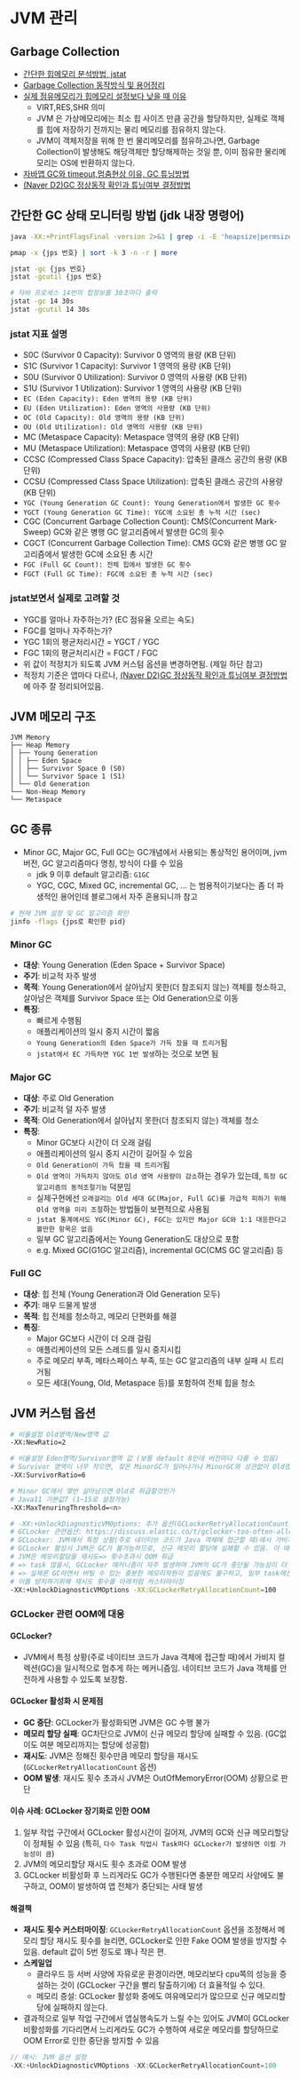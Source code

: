 # JVM 관리

## Garbage Collection

- [간단한 힙메모리 분석방법, jstat](https://steady-coding.tistory.com/591)
- [Garbage Collection 동작방식 및 용어정리](https://dongwooklee96.github.io/post/2021/04/04/gcgarbage-collector-%EC%A2%85%EB%A5%98-%EB%B0%8F-%EB%82%B4%EB%B6%80-%EC%9B%90%EB%A6%AC.html)
- [실제 점유메모리가 힙메모리 설정보다 낮을 때 이유](https://woooongs.tistory.com/85)
  - VIRT,RES,SHR 의미
  - JVM 은 가상메모리에는 최소 힙 사이즈 만큼 공간을 할당하지만, 실제로 객체를 힙에 저장하기 전까지는 물리 메모리를 점유하지 않는다.
  - JVM이 객체저장을 위해 한 번 물리메모리를 점유하고나면, Garbage Collection이 발생해도 해당객체만 할당해제하는 것일 뿐, 이미 점유한 물리메모리는 OS에 반환하지 않는다.
- [자바앱 GC와 timeout,멈춤현상 이유, GC 튜닝방법](https://donghyeon.dev/java/2020/03/31/%EC%9E%90%EB%B0%94%EC%9D%98-JVM-%EA%B5%AC%EC%A1%B0%EC%99%80-Garbage-Collection/)
- [(Naver D2)GC 정상동작 확인과 튜닝여부 결정방법](https://d2.naver.com/helloworld/37111)

## 간단한 GC 상태 모니터링 방법 (jdk 내장 명령어)

```sh
java -XX:+PrintFlagsFinal -version 2>&1 | grep -i -E 'heapsize|permsize|version'

pmap -x {jps 번호} | sort -k 3 -n -r | more

jstat -gc {jps 번호}
jstat -gcutil {jps 번호}

# 자바 프로세스 14번의 힙정보를 30초마다 출력
jstat -gc 14 30s
jstat -gcutil 14 30s
```

### jstat 지표 설명

- S0C (Survivor 0 Capacity): Survivor 0 영역의 용량 (KB 단위)
- S1C (Survivor 1 Capacity): Survivor 1 영역의 용량 (KB 단위)
- S0U (Survivor 0 Utilization): Survivor 0 영역의 사용량 (KB 단위)
- S1U (Survivor 1 Utilization): Survivor 1 영역의 사용량 (KB 단위)
- `EC (Eden Capacity): Eden 영역의 용량 (KB 단위)`
- `EU (Eden Utilization): Eden 영역의 사용량 (KB 단위)`
- `OC (Old Capacity): Old 영역의 용량 (KB 단위)`
- `OU (Old Utilization): Old 영역의 사용량 (KB 단위)`
- MC (Metaspace Capacity): Metaspace 영역의 용량 (KB 단위)
- MU (Metaspace Utilization): Metaspace 영역의 사용량 (KB 단위)
- CCSC (Compressed Class Space Capacity): 압축된 클래스 공간의 용량 (KB 단위)
- CCSU (Compressed Class Space Utilization): 압축된 클래스 공간의 사용량 (KB 단위)
- `YGC (Young Generation GC Count): Young Generation에서 발생한 GC 횟수`
- `YGCT (Young Generation GC Time): YGC에 소요된 총 누적 시간 (sec)`
- CGC (Concurrent Garbage Collection Count): CMS(Concurrent Mark-Sweep) GC와 같은 병행 GC 알고리즘에서 발생한 GC의 횟수
- CGCT (Concurrent Garbage Collection Time): CMS GC와 같은 병행 GC 알고리즘에서 발생한 GC에 소요된 총 시간
- `FGC (Full GC Count): 전체 힙에서 발생한 GC 횟수`
- `FGCT (Full GC Time): FGC에 소요된 총 누적 시간 (sec)`

### **jstat보면서 실제로 고려할 것**

- YGC를 얼마나 자주하는가? (EC 점유율 오르는 속도)
- FGC를 얼마나 자주하는가?
- YGC 1회의 평균처리시간 = YGCT / YGC
- FGC 1회의 평균처리시간 = FGCT / FGC
- 위 값이 적정치가 되도록 JVM 커스텀 옵션을 변경하면됨. (제일 하단 참고)
- 적정치 기준은 앱마다 다르나, [(Naver D2)GC 정상동작 확인과 튜닝여부 결정방법](https://d2.naver.com/helloworld/37111)에 아주 잘 정리되어있음.

## JVM 메모리 구조

```tree
JVM Memory
├── Heap Memory
│ ├── Young Generation
│ │ ├── Eden Space
│ │ ├── Survivor Space 0 (S0)
│ │ └── Survivor Space 1 (S1)
│ └── Old Generation
└── Non-Heap Memory
└── Metaspace
```

## GC 종류

- Minor GC, Major GC, Full GC는 GC개념에서 사용되는 통상적인 용어이며, jvm 버전, GC 알고리즘마다 명칭, 방식이 다를 수 있음
  - jdk 9 이후 default 알고리즘: `G1GC`
  - YGC, CGC, Mixed GC, incremental GC, ... 는 범용적이기보다는 좀 더 파생적인 용어인데 블로그에서 자주 혼용되니까 참고

```sh
# 현재 JVM 설정 및 GC 알고리즘 확인
jinfo -flags {jps로 확인한 pid}
```

### Minor GC

- **대상**: Young Generation (Eden Space + Survivor Space)
- **주기**: 비교적 자주 발생
- **목적**: Young Generation에서 살아남지 못한(더 참조되지 않는) 객체를 청소하고, 살아남은 객체를 Survivor Space 또는 Old Generation으로 이동
- **특징**:
  - 빠르게 수행됨
  - 애플리케이션의 일시 중지 시간이 짧음
  - `Young Generation의 Eden Space가 가득 찼을 때 트리거`됨
  - `jstat에서 EC 가득차면 YGC 1번 발생`하는 것으로 보면 됨

### Major GC

- **대상**: 주로 Old Generation
- **주기**: 비교적 덜 자주 발생
- **목적**: Old Generation에서 살아남지 못한(더 참조되지 않는) 객체를 청소
- **특징**:
  - Minor GC보다 시간이 더 오래 걸림
  - 애플리케이션의 일시 중지 시간이 길어질 수 있음
  - `Old Generation이 가득 찼을 때 트리거`됨
  - `Old 영역이 가득차지 않아도 Old 영역 사용량이 감소`하는 경우가 있는데, `특정 GC알고리즘의 동적조절기능` 덕분임
  - 실제구현에선 `오래걸리는 Old 세대 GC(Major, Full GC)를 가급적 피하기 위해 Old 영역을 미리 조절`하는 방법들이 보편적으로 사용됨
  - `jstat 통계에서도 YGC(Minor GC), FGC는 있지만 Major GC와 1:1 대응한다고 볼만한 항목은 없음`
  - 일부 GC 알고리즘에서는 Young Generation도 대상으로 포함
  - e.g. Mixed GC(G1GC 알고리즘), incremental GC(CMS GC 알고리즘) 등

### Full GC

- **대상**: 힙 전체 (Young Generation과 Old Generation 모두)
- **주기**: 매우 드물게 발생
- **목적**: 힙 전체를 청소하고, 메모리 단편화를 해결
- **특징**:
  - Major GC보다 시간이 더 오래 걸림
  - 애플리케이션의 모든 스레드를 일시 중지시킴
  - 주로 메모리 부족, 메타스페이스 부족, 또는 GC 알고리즘의 내부 실패 시 트리거됨
  - 모든 세대(Young, Old, Metaspace 등)를 포함하여 전체 힙을 청소

## JVM 커스텀 옵션

```sh
# 비율설정 Old영역/New영역 값
-XX:NewRatio=2

# 비율설정 Eden영역/Survivor영역 값 (보통 default 8인데 버전마다 다를 수 있음)
# Survivor 영역이 너무 작으면, 잦은 MinorGC가 일어나거나 MinorGC와 상관없이 Old영역으로 이동됨
-XX:SurvivorRatio=6

# Minor GC에서 몇번 살아남으면 Old로 취급할것인가
# Java11 기본값7 (1~15로 설정가능)
-XX:MaxTenuringThreshold=<n>

# -XX:+UnlockDiagnosticVMOptions: 추가 옵션(GCLockerRetryAllocationCount)을 활성화하기 위해 사용
# GCLocker 관련옵션: https://discuss.elastic.co/t/gclocker-too-often-allocating-256-words/323769/2
# GCLocker: JVM에서 특정 상황(주로 네이티브 코드가 Java 객체에 접근할 때)에서 가비지 컬렉션(GC)을 일시적으로 멈추게 하는 메커니즘. 네이티브 코드가 안전하게 Java 객체를 사용할 수 있도록 보장
# GCLocker 활성시 JVM은 GC가 불가능하므로, 신규 메모리 할당에 실패할 수 있음. 이 때 JVM은 신규 메모리 할당을 계속 재시도 함.
# JVM은 메모리할당을 재시도=> 횟수초과시 OOM 취급
# => task 많을시, GCLocker 매커니즘이 자주 발생하여 JVM의 GC가 중단될 가능성이 더 커짐 => JVM의 메모리할당 재시도 횟수가 금방 max에 달하여 OOM 발생
# => 실제론 GC하면서 버틸 수 있는 충분한 메모리자원이 있음에도 불구하고, 일부 task에선 약간 Fake(?)스러운 OOM을 뱉어내고 앱이 중단됨
# 이를 방지하기위해 재시도 횟수를 아래처럼 커스터마이징 
-XX:+UnlockDiagnosticVMOptions -XX:GCLockerRetryAllocationCount=100
```

### GCLocker 관련 OOM에 대응

#### GCLocker?

- JVM에서 특정 상황(주로 네이티브 코드가 Java 객체에 접근할 때)에서 가비지 컬렉션(GC)을 일시적으로 멈추게 하는 메커니즘임. 네이티브 코드가 Java 객체를 안전하게 사용할 수 있도록 보장함.

#### GCLocker 활성화 시 문제점

- **GC 중단**: GCLocker가 활성화되면 JVM은 GC 수행 불가
- **메모리 할당 실패**: GC차단으로 JVM이 신규 메모리 할당에 실패할 수 있음. (GC없이도 여분 메모리까지는 할당에 성공함)
- **재시도**: JVM은 정해진 횟수만큼 메모리 할당을 재시도(`GCLockerRetryAllocationCount` 옵션)
- **OOM 발생**: 재시도 횟수 초과시 JVM은 OutOfMemoryError(OOM) 상황으로 판단

#### 이슈 사례: GCLocker 장기화로 인한 OOM

1. 일부 작업 구간에서 GCLocker 활성시간이 길어져, JVM의 GC와 신규 메모리할당이 정체될 수 있음 (특히, `다수 Task 작업시 Task마다 GCLocker가 발생하면 이럴 가능성이 큼`)
2. JVM의 메모리할당 재시도 횟수 초과로 OOM 발생
3. GCLocker 비활성화 후 느리게라도 GC가 수행된다면 충분한 메모리 사양에도 불구하고, OOM이 발생하여 앱 전체가 중단되는 사태 발생

#### 해결책

- **재시도 횟수 커스터마이징**: `GCLockerRetryAllocationCount` 옵션을 조정해서 메모리 할당 재시도 횟수를 늘리면, GCLocker로 인한 Fake OOM 발생을 방지할 수 있음. default 값이 5번 정도로 꽤나 작은 편.
- **스케일업**
  - 클라우드 등 서버 사양에 자유로운 환경이라면, 메모리보다 cpu쪽의 성능을 증설하는 것이 (GCLocker 구간을 빨리 탈출하기에) 더 효율적일 수 있다.
  - 메모리 증설: GCLocker 활성화 중에도 여유메모리가 많으므로 신규 메모리할당에 실패하지 않는다.
- 결과적으로 일부 작업 구간에서 앱실행속도가 느릴 수는 있어도 JVM이 GCLocker 비활성화를 기다리면서 느리게라도 GC가 수행하여 새로운 메모리를 할당하므로 OOM Error로 인한 중단을 방지할 수 있음

```java
// 예시: JVM 옵션 설정
-XX:+UnlockDiagnosticVMOptions -XX:GCLockerRetryAllocationCount=100
```
